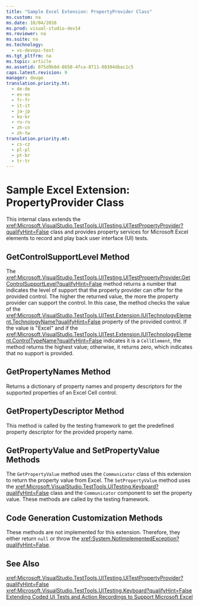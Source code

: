 ```yaml
---
title: "Sample Excel Extension: PropertyProvider Class"
ms.custom: na
ms.date: 10/04/2016
ms.prod: visual-studio-dev14
ms.reviewer: na
ms.suite: na
ms.technology: 
  - vs-devops-test
ms.tgt_pltfrm: na
ms.topic: article
ms.assetid: 075d9b8d-8658-4fca-8711-08304dbac1c5
caps.latest.revision: 9
manager: douge
translation.priority.ht: 
  - de-de
  - es-es
  - fr-fr
  - it-it
  - ja-jp
  - ko-kr
  - ru-ru
  - zh-cn
  - zh-tw
translation.priority.mt: 
  - cs-cz
  - pl-pl
  - pt-br
  - tr-tr
---
```

# Sample Excel Extension: PropertyProvider Class
This internal class extends the <xref:Microsoft.VisualStudio.TestTools.UITesting.UITestPropertyProvider?qualifyHint=False> class and provides property services for Microsoft Excel elements to record and play back user interface (UI) tests.  
  
## GetControlSupportLevel Method  
 The <xref:Microsoft.VisualStudio.TestTools.UITesting.UITestPropertyProvider.GetControlSupportLevel?qualifyHint=False> method returns a number that indicates the level of support that the property provider can offer for the provided control. The higher the returned value, the more the property provider can support the control. In this case, the method checks the value of the <xref:Microsoft.VisualStudio.TestTools.UITest.Extension.IUITechnologyElement.TechnologyName?qualifyHint=False> property of the provided control. If the value is "Excel" and if the <xref:Microsoft.VisualStudio.TestTools.UITest.Extension.IUITechnologyElement.ControlTypeName?qualifyHint=False> indicates it is a `CellElement`, the method returns the highest value; otherwise, it returns zero, which indicates that no support is provided.  
  
## GetPropertyNames Method  
 Returns a dictionary of property names and property descriptors for the supported properties of an Excel Cell control.  
  
## GetPropertyDescriptor Method  
 This method is called by the testing framework to get the predefined property descriptor for the provided property name.  
  
## GetPropertyValue and SetPropertyValue Methods  
 The `GetPropertyValue` method uses the `Communicator` class of this extension to return the property value from Excel. The `SetPropertyValue` method uses the <xref:Microsoft.VisualStudio.TestTools.UITesting.Keyboard?qualifyHint=False> class and the `Communicator` component to set the property value. These methods are called by the testing framework.  
  
## Code Generation Customization Methods  
 These methods are not implemented for this extension. Therefore, they either return `null` or throw the <xref:System.NotImplementedException?qualifyHint=False>.  
  
## See Also  
 <xref:Microsoft.VisualStudio.TestTools.UITesting.UITestPropertyProvider?qualifyHint=False>   
 <xref:Microsoft.VisualStudio.TestTools.UITesting.Keyboard?qualifyHint=False>   
 [Extending Coded UI Tests and Action Recordings to Support Microsoft Excel](../VS_IDE/Extending-Coded-UI-Tests-and-Action-Recordings-to-Support-Microsoft-Excel.md)